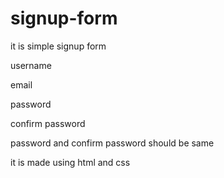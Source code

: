 # signup-form

it is simple signup form

username

email

password

confirm password

password and confirm password should be same

it is made using html and css
